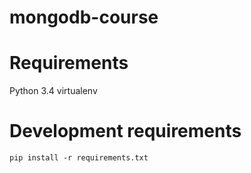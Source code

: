 # mongodb-course

# Requirements
Python 3.4
virtualenv

# Development requirements

```
pip install -r requirements.txt
```
